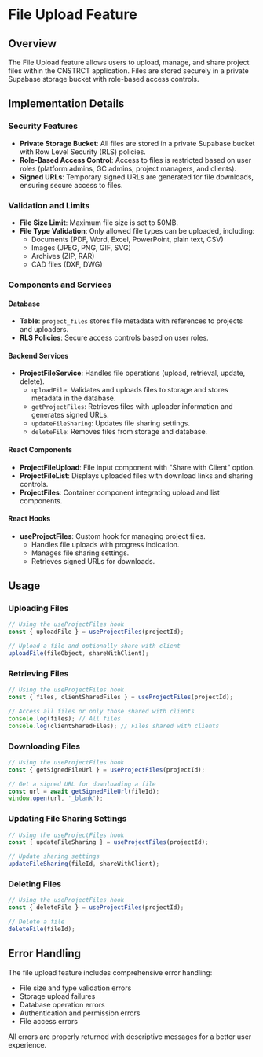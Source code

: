 # File Upload Feature

## Overview

The File Upload feature allows users to upload, manage, and share project files within the CNSTRCT application. Files are stored securely in a private Supabase storage bucket with role-based access controls.

## Implementation Details

### Security Features

- **Private Storage Bucket**: All files are stored in a private Supabase bucket with Row Level Security (RLS) policies.
- **Role-Based Access Control**: Access to files is restricted based on user roles (platform admins, GC admins, project managers, and clients).
- **Signed URLs**: Temporary signed URLs are generated for file downloads, ensuring secure access to files.

### Validation and Limits

- **File Size Limit**: Maximum file size is set to 50MB.
- **File Type Validation**: Only allowed file types can be uploaded, including:
  - Documents (PDF, Word, Excel, PowerPoint, plain text, CSV)
  - Images (JPEG, PNG, GIF, SVG)
  - Archives (ZIP, RAR)
  - CAD files (DXF, DWG)

### Components and Services

#### Database

- **Table**: `project_files` stores file metadata with references to projects and uploaders.
- **RLS Policies**: Secure access controls based on user roles.

#### Backend Services

- **ProjectFileService**: Handles file operations (upload, retrieval, update, delete).
  - `uploadFile`: Validates and uploads files to storage and stores metadata in the database.
  - `getProjectFiles`: Retrieves files with uploader information and generates signed URLs.
  - `updateFileSharing`: Updates file sharing settings.
  - `deleteFile`: Removes files from storage and database.

#### React Components

- **ProjectFileUpload**: File input component with "Share with Client" option.
- **ProjectFileList**: Displays uploaded files with download links and sharing controls.
- **ProjectFiles**: Container component integrating upload and list components.

#### React Hooks

- **useProjectFiles**: Custom hook for managing project files.
  - Handles file uploads with progress indication.
  - Manages file sharing settings.
  - Retrieves signed URLs for downloads.

## Usage

### Uploading Files

```typescript
// Using the useProjectFiles hook
const { uploadFile } = useProjectFiles(projectId);

// Upload a file and optionally share with client
uploadFile(fileObject, shareWithClient);
```

### Retrieving Files

```typescript
// Using the useProjectFiles hook
const { files, clientSharedFiles } = useProjectFiles(projectId);

// Access all files or only those shared with clients
console.log(files); // All files
console.log(clientSharedFiles); // Files shared with clients
```

### Downloading Files

```typescript
// Using the useProjectFiles hook
const { getSignedFileUrl } = useProjectFiles(projectId);

// Get a signed URL for downloading a file
const url = await getSignedFileUrl(fileId);
window.open(url, '_blank');
```

### Updating File Sharing Settings

```typescript
// Using the useProjectFiles hook
const { updateFileSharing } = useProjectFiles(projectId);

// Update sharing settings
updateFileSharing(fileId, shareWithClient);
```

### Deleting Files

```typescript
// Using the useProjectFiles hook
const { deleteFile } = useProjectFiles(projectId);

// Delete a file
deleteFile(fileId);
```

## Error Handling

The file upload feature includes comprehensive error handling:

- File size and type validation errors
- Storage upload failures
- Database operation errors
- Authentication and permission errors
- File access errors

All errors are properly returned with descriptive messages for a better user experience.
